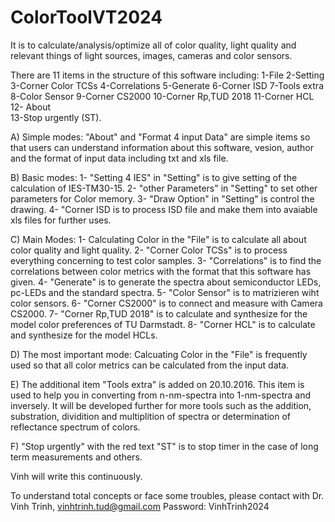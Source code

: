 # ColorToolVT2024
It is to calculate/analysis/optimize all of color quality, light quality and relevant things of light sources, images, cameras and color sensors.

There are 11 items in the structure of this software including: 
	1-File 			      2-Setting			      3-Corner Color TCSs
	4-Correlations 		5-Generate 			    6-Corner ISD
	7-Tools extra	 	  8-Color Sensor			9-Corner CS2000
	10-Corner Rp,TUD 2018	11-Corner HCL			12- About 		
	13-Stop urgently (ST).

A) Simple modes: "About" and "Format 4 input Data" are simple items so that users can understand information about this software, vesion, author and the format of input data 
including txt and xls file.

B) Basic modes:
1- "Setting 4 IES" in "Setting" is to give setting of the calculation of IES-TM30-15.
2- "other Parameters" in "Setting" to set other parameters for Color memory.
3- "Draw Option" in "Setting" is control the drawing. 
4- "Corner ISD is to process ISD file and make them into avaiable xls files for further uses.

C) Main Modes:
1- Calculating Color in the "File" is to calculate all about color quality and light quality.
2- "Corner Color TCSs" is to process everything concerning to test color samples.
3- "Correlations" is to find the correlations between color metrics with the format that this software has given.
4- "Generate" is to generate the spectra about semiconductor LEDs, pc-LEDs and the standard spectra.
5- "Color Sensor" is to matrizieren wiht color sensors.
6- "Corner CS2000" is to connect and measure with Camera CS2000.
7- "Corner Rp,TUD 2018" is to calculate and synthesize for the model color preferences of TU Darmstadt.
8- "Corner HCL" is to calculate and synthesize for the model HCLs.

D) The most important mode: Calcuating Color in the "File" is frequently used so that all color metrics can be calculated from the input data.

E) The additional item "Tools extra" is added on 20.10.2016. This item is used to help you in converting from n-nm-spectra into 1-nm-spectra and inversely. 
It will be developed further for more tools such as the addition, substration, dividition and multiplition of spectra or determination of reflectance spectrum of colors.

F) "Stop urgently" with the red text "ST" is to stop timer in the case of long term measurements and others.

Vinh will write this continuously.

To understand total concepts or face some troubles, please contact with Dr. Vinh Trinh, vinhtrinh.tud@gmail.com
Password: VinhTrinh2024
